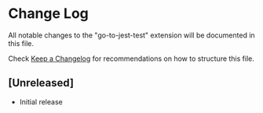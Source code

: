 # Change Log

All notable changes to the "go-to-jest-test" extension will be documented in this file.

Check [Keep a Changelog](http://keepachangelog.com/) for recommendations on how to structure this file.

## [Unreleased]

- Initial release